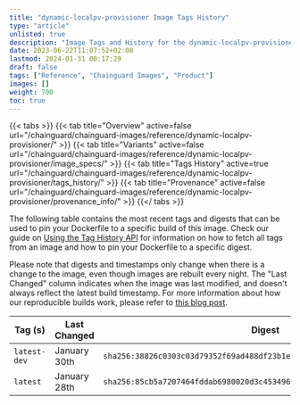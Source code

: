 ```yaml
---
title: "dynamic-localpv-provisioner Image Tags History"
type: "article"
unlisted: true
description: "Image Tags and History for the dynamic-localpv-provisioner Chainguard Image"
date: 2023-06-22T11:07:52+02:00
lastmod: 2024-01-31 00:17:29
draft: false
tags: ["Reference", "Chainguard Images", "Product"]
images: []
weight: 700
toc: true
---
```


{{< tabs >}}
{{< tab title="Overview" active=false url="/chainguard/chainguard-images/reference/dynamic-localpv-provisioner/" >}}
{{< tab title="Variants" active=false url="/chainguard/chainguard-images/reference/dynamic-localpv-provisioner/image_specs/" >}}
{{< tab title="Tags History" active=true url="/chainguard/chainguard-images/reference/dynamic-localpv-provisioner/tags_history/" >}}
{{< tab title="Provenance" active=false url="/chainguard/chainguard-images/reference/dynamic-localpv-provisioner/provenance_info/" >}}
{{</ tabs >}}

The following table contains the most recent tags and digests that can be used to pin your Dockerfile to a specific build of this image. Check our guide on [Using the Tag History API](/chainguard/chainguard-images/using-the-tag-history-api/) for information on how to fetch all tags from an image and how to pin your Dockerfile to a specific digest.

Please note that digests and timestamps only change when there is a change to the image, even though images are rebuilt every night. The "Last Changed" column indicates when the image was last modified, and doesn't always reflect the latest build timestamp. For more information about how our reproducible builds work, please refer to [this blog post](https://www.chainguard.dev/unchained/reproducing-chainguards-reproducible-image-builds).

| Tag (s)       | Last Changed | Digest                                                                    |
|---------------|--------------|---------------------------------------------------------------------------|
|  `latest-dev` | January 30th | `sha256:38826c0303c03d79352f69ad488df23b1e4ba51a481f251c26979aef23b4676c` |
|  `latest`     | January 28th | `sha256:85cb5a7207464fddab6980020d3c453496b025495b4aa2683eafb09295cfdfe6` |

